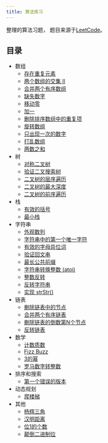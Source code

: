 ```yaml
---
title: 算法练习
---
```


整理的算法习题， 题目来源于[LeetCode](https://leetcode-cn.com/)。

## 目录
		
- 数组
  - [存在重复元素](https://luhaifeng666.github.io/arithmetic-practice/notes/exercises/array/containsDuplicate.html)
  - [两个数组的交集 II](https://luhaifeng666.github.io/arithmetic-practice/notes/exercises/array/intersect.html)
  - [合并两个有序数组](https://luhaifeng666.github.io/arithmetic-practice/notes/exercises/array/merge.html)
  - [缺失数字](https://luhaifeng666.github.io/arithmetic-practice/notes/exercises/array/missingNumber.html)
  - [移动零](https://luhaifeng666.github.io/arithmetic-practice/notes/exercises/array/moveZeroes.html)
  - [加一](https://luhaifeng666.github.io/arithmetic-practice/notes/exercises/array/plusOne.html)
  - [删除排序数组中的重复项](https://luhaifeng666.github.io/arithmetic-practice/notes/exercises/array/removeDuplicates.html)
  - [旋转数组](https://luhaifeng666.github.io/arithmetic-practice/notes/exercises/array/rotate.html)
  - [只出现一次的数字](https://luhaifeng666.github.io/arithmetic-practice/notes/exercises/array/singleNumber.html)
  - [打乱数组](https://luhaifeng666.github.io/arithmetic-practice/notes/exercises/array/solution.html)
  - [两数之和](https://luhaifeng666.github.io/arithmetic-practice/notes/exercises/array/twoSum.html)
- 树
  - [对称二叉树](https://luhaifeng666.github.io/arithmetic-practice/notes/exercises/tree/isSymmetric.html)
  - [验证二叉搜索树](https://luhaifeng666.github.io/arithmetic-practice/notes/exercises/tree/isValidBST.html)
  - [二叉树的层序遍历](https://luhaifeng666.github.io/arithmetic-practice/notes/exercises/tree/levelNode.html)
  - [二叉树的最大深度](https://luhaifeng666.github.io/arithmetic-practice/notes/exercises/tree/maxDepth.html)
  - [二叉树的前序遍历](https://luhaifeng666.github.io/arithmetic-practice/notes/exercises/tree/preorderTraversal.html)
- 栈
  - [有效的括号](https://luhaifeng666.github.io/arithmetic-practice/notes/exercises/stack/isValid.html)
  - [最小栈](https://luhaifeng666.github.io/arithmetic-practice/notes/exercises/stack/minStack.html)
- 字符串
  - [外观数列](https://luhaifeng666.github.io/arithmetic-practice/notes/exercises/string/countAndSay.html)
  - [字符串中的第一个唯一字符](https://luhaifeng666.github.io/arithmetic-practice/notes/exercises/string/firstUniqChar.html)
  - [有效的字母异位词](https://luhaifeng666.github.io/arithmetic-practice/notes/exercises/string/isAnagram.html)
  - [验证回文串](https://luhaifeng666.github.io/arithmetic-practice/notes/exercises/string/isPalindrome.html)
  - [最长公共前缀](https://luhaifeng666.github.io/arithmetic-practice/notes/exercises/string/longestCommonPrefix.html)
  - [字符串转换整数 (atoi)](https://luhaifeng666.github.io/arithmetic-practice/notes/exercises/string/myAtoi.html)
  - [整数反转](https://luhaifeng666.github.io/arithmetic-practice/notes/exercises/string/reverse.html)
  - [反转字符串](https://luhaifeng666.github.io/arithmetic-practice/notes/exercises/string/reverseString.html)
  - [实现 strStr()](https://luhaifeng666.github.io/arithmetic-practice/notes/exercises/string/strStr.html)
- 链表
  - [删除链表中的节点](https://luhaifeng666.github.io/arithmetic-practice/notes/exercises/chainTable/deleteNode.html)
  - [合并两个有序链表](https://luhaifeng666.github.io/arithmetic-practice/notes/exercises/chainTable/mergeTwoLists.html)
  - [删除链表的倒数第N个节点](https://luhaifeng666.github.io/arithmetic-practice/notes/exercises/chainTable/removeNthFromEnd.html)
  - [反转链表](https://luhaifeng666.github.io/arithmetic-practice/notes/exercises/chainTable/reverseList.html)
- 数学
  - [计数质数](https://luhaifeng666.github.io/arithmetic-practice/notes/exercises/math/countPrimes.html)
  - [Fizz Buzz](https://luhaifeng666.github.io/arithmetic-practice/notes/exercises/math/fuzzBuzz.html)
  - [3的幂](https://luhaifeng666.github.io/arithmetic-practice/notes/exercises/math/isPowerOfThree.html)
  - [罗马数字转整数](https://luhaifeng666.github.io/arithmetic-practice/notes/exercises/math/romanToInt.html)
- 排序和搜索
  - [第一个错误的版本](https://luhaifeng666.github.io/arithmetic-practice/notes/exercises/sort/isBadVersion.html)
- 动态规划
  - [爬楼梯](https://luhaifeng666.github.io/arithmetic-practice/notes/exercises/dp/climbStairs.html)
- 其他
  - [杨辉三角](https://luhaifeng666.github.io/arithmetic-practice/notes/exercises/other/generate.html)
  - [汉明距离](https://luhaifeng666.github.io/arithmetic-practice/notes/exercises/other/hammingDistance.html)
  - [位1的个数](https://luhaifeng666.github.io/arithmetic-practice/notes/exercises/other/hammingWeight.html)
  - [颠倒二进制位](https://luhaifeng666.github.io/arithmetic-practice/notes/exercises/other/reverseBits.html)
